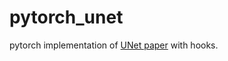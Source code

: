 # pytorch_unet
pytorch implementation of [UNet paper](https://arxiv.org/pdf/1505.04597.pdf) with hooks.
